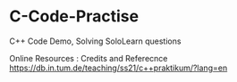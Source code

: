 # C-Code-Practise
C++ Code Demo, Solving SoloLearn questions

Online Resources :
Credits and Referecnce
https://db.in.tum.de/teaching/ss21/c++praktikum/?lang=en
